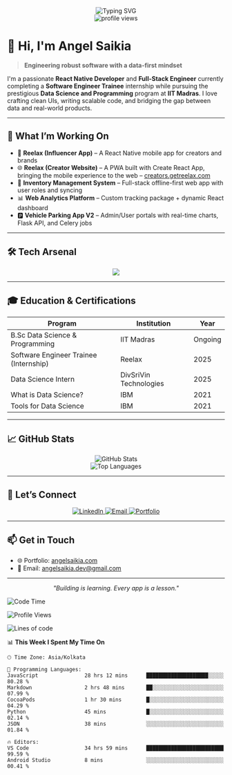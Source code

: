 <div align="center">
  <img src="https://readme-typing-svg.demolab.com?font=Fira+Code&duration=3000&pause=1000&color=2563EB&center=true&vCenter=true&width=435&lines=React+Native+Developer;Full-Stack+Engineer;IIT+Madras+Scholar;Building+Smart+and+Scalable+Apps" alt="Typing SVG" />
</div>

<div align="center">
  <img src="https://komarev.com/ghpvc/?username=dhunu&label=Portfolio%20Views&color=2563eb&style=flat" alt="profile views" />
</div>

# 👋 Hi, I'm Angel Saikia

> **Engineering robust software with a data-first mindset**

I'm a passionate **React Native Developer** and **Full-Stack Engineer** currently completing a **Software Engineer Trainee** internship while pursuing the prestigious **Data Science and Programming** program at **IIT Madras**. I love crafting clean UIs, writing scalable code, and bridging the gap between data and real-world products.

---

## 🚀 What I’m Working On

- 📱 **Reelax (Influencer App)** – A React Native mobile app for creators and brands  
- 🌐 **Reelax (Creator Website)** – A PWA built with Create React App, bringing the mobile experience to the web – [creators.getreelax.com](https://creators.getreelax.com/)  
- 🧾 **Inventory Management System** – Full-stack offline-first web app with user roles and syncing  
- 📊 **Web Analytics Platform** – Custom tracking package + dynamic React dashboard  
- 🅿️ **Vehicle Parking App V2** – Admin/User portals with real-time charts, Flask API, and Celery jobs  

---

## 🛠️ Tech Arsenal

<div align="center">
  <img src="https://skillicons.dev/icons?i=react,vue,ts,js,python,flask,figma,git,firebase,sqlite,postgres,docker" />
</div>

---

## 🎓 Education & Certifications

<div align="center">

| Program | Institution | Year |
|--------|-------------|------|
| B.Sc Data Science & Programming | IIT Madras | Ongoing |
| Software Engineer Trainee (Internship) | Reelax | 2025 |
| Data Science Intern | DivSriVin Technologies | 2025 |
| What is Data Science? | IBM | 2021 |
| Tools for Data Science | IBM | 2021 |

</div>

---

## 📈 GitHub Stats

<div align="center">
  <img src="https://github-readme-stats.vercel.app/api?username=Dhunu&show_icons=true&hide_title=true&count_private=true&include_all_commits=true&theme=default" alt="GitHub Stats" />
  <br />
  <img src="https://github-readme-stats.vercel.app/api/top-langs/?username=Dhunu&layout=compact&theme=default" alt="Top Languages" />
</div>


---

## 🤝 Let’s Connect

<div align="center">
  <a href="https://linkedin.com/in/angel-saikia" target="_blank">
    <img src="https://skillicons.dev/icons?i=linkedin" alt="LinkedIn" />
  </a>
  <a href="mailto:angelsaikia.dev@gmail.com" target="_blank">
    <img src="https://skillicons.dev/icons?i=gmail" alt="Email" />
  </a>
  <a href="https://angelsaikia.com" target="_blank">
    <img src="https://skillicons.dev/icons?i=webflow" alt="Portfolio" />
  </a>
</div>

---

## 📫 Get in Touch

- 🌐 Portfolio: [angelsaikia.com](https://angelsaikia.com)
- 📧 Email: [angelsaikia.dev@gmail.com](mailto:angelsaikia.dev@gmail.com)

---

<div align="center">
  <em>"Building is learning. Every app is a lesson."</em>
</div>


<!--START_SECTION:waka-->
![Code Time](http://img.shields.io/badge/Code%20Time-2%2C676%20hrs%2035%20mins-blue)

![Profile Views](http://img.shields.io/badge/Profile%20Views-0-blue)

![Lines of code](https://img.shields.io/badge/From%20Hello%20World%20I%27ve%20Written-4.9%20million%20lines%20of%20code-blue)

📊 **This Week I Spent My Time On** 

```text
🕑︎ Time Zone: Asia/Kolkata

💬 Programming Languages: 
JavaScript               28 hrs 12 mins      ████████████████████░░░░░   80.28 % 
Markdown                 2 hrs 48 mins       ██░░░░░░░░░░░░░░░░░░░░░░░   07.99 % 
CocoaPods                1 hr 30 mins        █░░░░░░░░░░░░░░░░░░░░░░░░   04.29 % 
Python                   45 mins             █░░░░░░░░░░░░░░░░░░░░░░░░   02.14 % 
JSON                     38 mins             ░░░░░░░░░░░░░░░░░░░░░░░░░   01.84 % 

🔥 Editors: 
VS Code                  34 hrs 59 mins      █████████████████████████   99.59 % 
Android Studio           8 mins              ░░░░░░░░░░░░░░░░░░░░░░░░░   00.41 % 
```


<!--END_SECTION:waka-->
